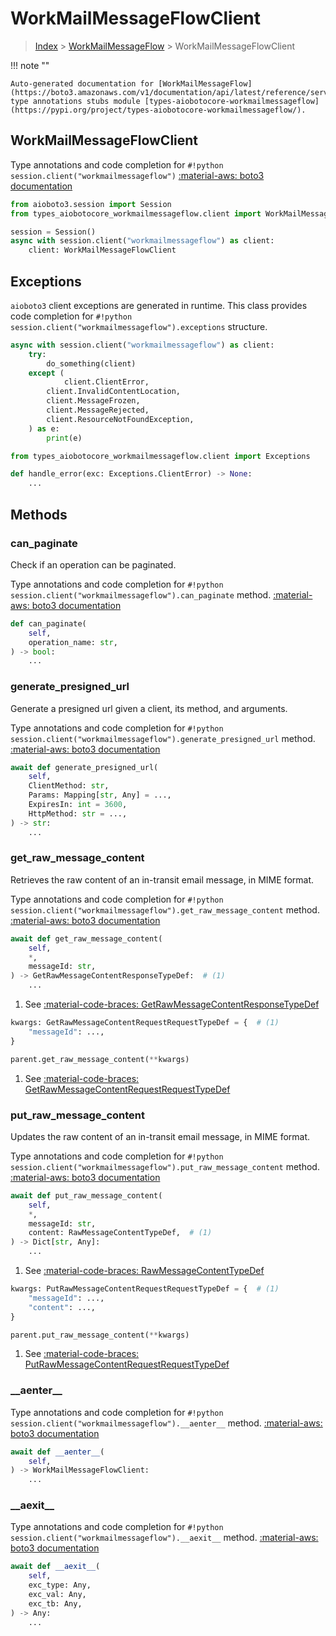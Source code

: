 # WorkMailMessageFlowClient

> [Index](../README.md) > [WorkMailMessageFlow](./README.md) > WorkMailMessageFlowClient

!!! note ""

    Auto-generated documentation for [WorkMailMessageFlow](https://boto3.amazonaws.com/v1/documentation/api/latest/reference/services/workmailmessageflow.html#WorkMailMessageFlow)
    type annotations stubs module [types-aiobotocore-workmailmessageflow](https://pypi.org/project/types-aiobotocore-workmailmessageflow/).

## WorkMailMessageFlowClient

Type annotations and code completion for `#!python session.client("workmailmessageflow")`
[:material-aws: boto3 documentation](https://boto3.amazonaws.com/v1/documentation/api/latest/reference/services/workmailmessageflow.html#WorkMailMessageFlow.Client)

```python title="Usage example"
from aioboto3.session import Session
from types_aiobotocore_workmailmessageflow.client import WorkMailMessageFlowClient

session = Session()
async with session.client("workmailmessageflow") as client:
    client: WorkMailMessageFlowClient
```

## Exceptions


`aioboto3` client exceptions are generated in runtime.
This class provides code completion for `#!python session.client("workmailmessageflow").exceptions` structure.

```python title="Usage example"
async with session.client("workmailmessageflow") as client:
    try:
        do_something(client)
    except (
            client.ClientError,
        client.InvalidContentLocation,
        client.MessageFrozen,
        client.MessageRejected,
        client.ResourceNotFoundException,
    ) as e:
        print(e)
```

```python title="Type checking example"
from types_aiobotocore_workmailmessageflow.client import Exceptions

def handle_error(exc: Exceptions.ClientError) -> None:
    ...
```


## Methods


### can\_paginate

Check if an operation can be paginated.

Type annotations and code completion for `#!python session.client("workmailmessageflow").can_paginate` method.
[:material-aws: boto3 documentation](https://boto3.amazonaws.com/v1/documentation/api/latest/reference/services/workmailmessageflow.html#WorkMailMessageFlow.Client.can_paginate)

```python title="Method definition"
def can_paginate(
    self,
    operation_name: str,
) -> bool:
    ...
```


### generate\_presigned\_url

Generate a presigned url given a client, its method, and arguments.

Type annotations and code completion for `#!python session.client("workmailmessageflow").generate_presigned_url` method.
[:material-aws: boto3 documentation](https://boto3.amazonaws.com/v1/documentation/api/latest/reference/services/workmailmessageflow.html#WorkMailMessageFlow.Client.generate_presigned_url)

```python title="Method definition"
await def generate_presigned_url(
    self,
    ClientMethod: str,
    Params: Mapping[str, Any] = ...,
    ExpiresIn: int = 3600,
    HttpMethod: str = ...,
) -> str:
    ...
```


### get\_raw\_message\_content

Retrieves the raw content of an in-transit email message, in MIME format.

Type annotations and code completion for `#!python session.client("workmailmessageflow").get_raw_message_content` method.
[:material-aws: boto3 documentation](https://boto3.amazonaws.com/v1/documentation/api/latest/reference/services/workmailmessageflow.html#WorkMailMessageFlow.Client.get_raw_message_content)

```python title="Method definition"
await def get_raw_message_content(
    self,
    *,
    messageId: str,
) -> GetRawMessageContentResponseTypeDef:  # (1)
    ...
```

1. See [:material-code-braces: GetRawMessageContentResponseTypeDef](./type_defs.md#getrawmessagecontentresponsetypedef) 


```python title="Usage example with kwargs"
kwargs: GetRawMessageContentRequestRequestTypeDef = {  # (1)
    "messageId": ...,
}

parent.get_raw_message_content(**kwargs)
```

1. See [:material-code-braces: GetRawMessageContentRequestRequestTypeDef](./type_defs.md#getrawmessagecontentrequestrequesttypedef) 

### put\_raw\_message\_content

Updates the raw content of an in-transit email message, in MIME format.

Type annotations and code completion for `#!python session.client("workmailmessageflow").put_raw_message_content` method.
[:material-aws: boto3 documentation](https://boto3.amazonaws.com/v1/documentation/api/latest/reference/services/workmailmessageflow.html#WorkMailMessageFlow.Client.put_raw_message_content)

```python title="Method definition"
await def put_raw_message_content(
    self,
    *,
    messageId: str,
    content: RawMessageContentTypeDef,  # (1)
) -> Dict[str, Any]:
    ...
```

1. See [:material-code-braces: RawMessageContentTypeDef](./type_defs.md#rawmessagecontenttypedef) 


```python title="Usage example with kwargs"
kwargs: PutRawMessageContentRequestRequestTypeDef = {  # (1)
    "messageId": ...,
    "content": ...,
}

parent.put_raw_message_content(**kwargs)
```

1. See [:material-code-braces: PutRawMessageContentRequestRequestTypeDef](./type_defs.md#putrawmessagecontentrequestrequesttypedef) 

### \_\_aenter\_\_



Type annotations and code completion for `#!python session.client("workmailmessageflow").__aenter__` method.
[:material-aws: boto3 documentation](https://boto3.amazonaws.com/v1/documentation/api/latest/reference/services/workmailmessageflow.html#WorkMailMessageFlow.Client.__aenter__)

```python title="Method definition"
await def __aenter__(
    self,
) -> WorkMailMessageFlowClient:
    ...
```


### \_\_aexit\_\_



Type annotations and code completion for `#!python session.client("workmailmessageflow").__aexit__` method.
[:material-aws: boto3 documentation](https://boto3.amazonaws.com/v1/documentation/api/latest/reference/services/workmailmessageflow.html#WorkMailMessageFlow.Client.__aexit__)

```python title="Method definition"
await def __aexit__(
    self,
    exc_type: Any,
    exc_val: Any,
    exc_tb: Any,
) -> Any:
    ...
```





